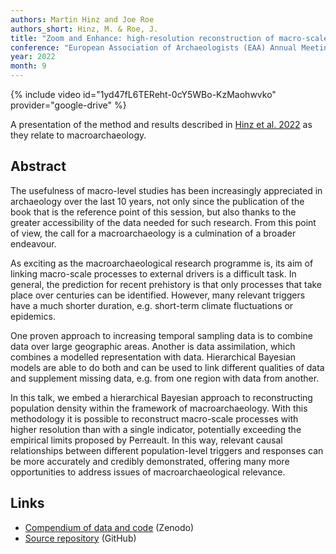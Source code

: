 ```yaml
---
authors: Martin Hinz and Joe Roe
authors_short: Hinz, M. & Roe, J.
title: "Zoom and Enhance: high-resolution reconstruction of macro-scale processes with Bayesian hierarchical models"
conference: "European Association of Archaeologists (EAA) Annual Meeting, Budapest, 31 August – 3 September"
year: 2022
month: 9
---
```


{% include video id="1yd47fL6TEReht-0cY5WBo-KzMaohwvko" provider="google-drive" %}

A presentation of the method and results described in [Hinz et al. 2022](/papers/2022/hinz_et_al_bayesian_prehistoric_demography) as they relate to macroarchaeology.

## Abstract

The usefulness of macro-level studies has been increasingly appreciated in archaeology over the last 10 years, not only since the publication of the book that is the reference point of this session, but also thanks to the greater accessibility of the data needed for such research. From this point of view, the call for a macroarchaeology is a culmination of a broader endeavour.

As exciting as the macroarchaeological research programme is, its aim of linking macro-scale processes to external drivers is a difficult task. In general, the prediction for recent prehistory is that only processes that take place over centuries can be identified. However, many relevant triggers have a much shorter duration, e.g. short-term climate fluctuations or epidemics.

One proven approach to increasing temporal sampling data is to combine data over large geographic areas. Another is data assimilation, which combines a modelled representation with data. Hierarchical Bayesian models are able to do both and can be used to link different qualities of data and supplement missing data, e.g. from one region with data from another.

In this talk, we embed a hierarchical Bayesian approach to reconstructing population density within the framework of macroarchaeology. With this methodology it is possible to reconstruct macro-scale processes with higher resolution than with a single indicator, potentially exceeding the empirical limits proposed by Perreault. In this way, relevant causal relationships between different population-level triggers and responses can be more accurately and credibly demonstrated, offering many more opportunities to address issues of macroarchaeological relevance.

## Links

* [Compendium of data and code](https://doi.org/10.5281/zenodo.6594498) (Zenodo)
* [Source repository](https://github.com/MartinHinz/bayesian.demographic.reconstruction.2022) (GitHub)
